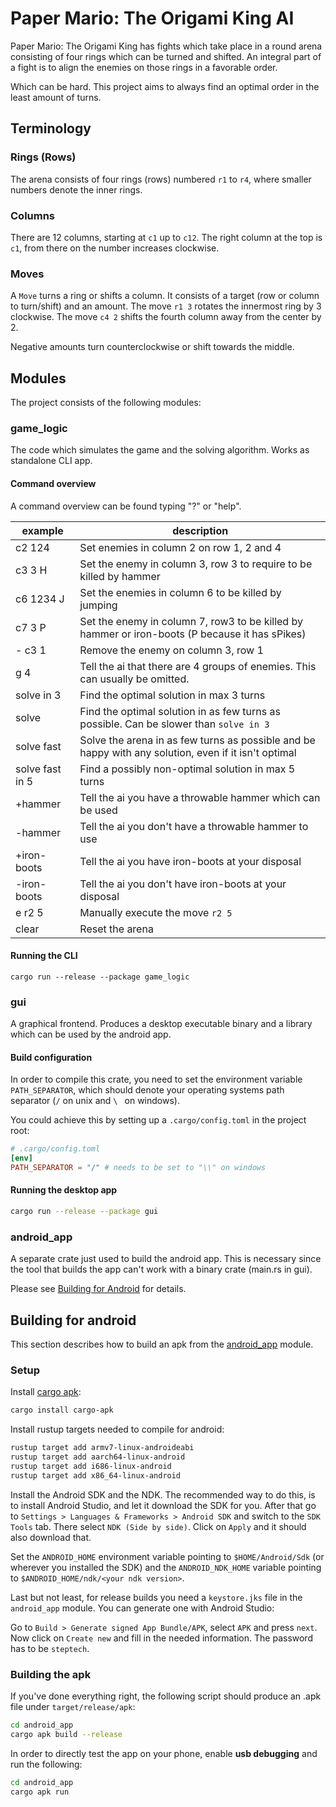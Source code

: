 # Paper Mario: The Origami King AI

Paper Mario: The Origami King has fights which take place in a round arena consisting of four rings which can be turned 
and shifted. An integral part of a fight is to align the enemies on those rings in a favorable order. 

Which can be hard. This project aims to always find an optimal order in the least amount of turns.

## Terminology

### Rings (Rows)

The arena consists of four rings (rows) numbered `r1` to `r4`, where smaller numbers denote the inner rings.

### Columns

There are 12 columns, starting at `c1` up to `c12`. The right column at the top is `c1`, from there on the number
increases clockwise.

### Moves

A `Move` turns a ring or shifts a column.
It consists of a target (row or column to turn/shift) and an amount.
The move `r1 3` rotates the innermost ring by 3 clockwise.
The move `c4 2` shifts the fourth column away from the center by 2.

Negative amounts turn counterclockwise or shift towards the middle.


## Modules
The project consists of the following modules:

### game_logic

The code which simulates the game and the solving algorithm.
Works as standalone CLI app.

#### Command overview
A command overview can be found typing "?" or "help".

| example         | description                                                                                          |
|-----------------|------------------------------------------------------------------------------------------------------|
| c2 124          | Set enemies in column 2 on row 1, 2 and 4                                                            |
| c3 3 H          | Set the enemy in column 3, row 3 to require to be killed by hammer                                   |
| c6 1234 J       | Set the enemies in column 6 to be killed by jumping                                                  |
| c7 3 P          | Set the enemy in column 7, row3 to be killed by hammer or iron-boots (P because it has sPikes)       |
| - c3 1          | Remove the enemy on column 3, row 1                                                                  |
| g 4             | Tell the ai that there are 4 groups of enemies. This can usually be omitted.                         |
| solve in 3      | Find the optimal solution in max 3 turns                                                             |
| solve           | Find the optimal solution in as few turns as possible. Can be slower than `solve in 3`               |
| solve fast      | Solve the arena in as few turns as possible and be happy with any solution, even if it isn't optimal |
| solve fast in 5 | Find a possibly non-optimal solution in max 5 turns                                                  |
| +hammer         | Tell the ai you have a throwable hammer which can be used                                            |
| -hammer         | Tell the ai you don't have a throwable hammer to use                                                 |
| +iron-boots     | Tell the ai you have iron-boots at your disposal                                                     |
| -iron-boots     | Tell the ai you don't have iron-boots at your disposal                                               |
| e r2 5          | Manually execute the move `r2 5`                                                                     |
| clear           | Reset the arena                                                                                      |

#### Running the CLI
```commandline
cargo run --release --package game_logic
```

### gui

A graphical frontend. Produces a desktop executable binary and a library which can be used by the android app.

#### Build configuration

In order to compile this crate, you need to set the environment variable `PATH_SEPARATOR`, which should denote your 
operating systems path separator (`/` on unix and `\ ` on windows).

You could achieve this by setting up a `.cargo/config.toml` in the project root:

```toml
# .cargo/config.toml
[env]
PATH_SEPARATOR = "/" # needs to be set to "\\" on windows 
```

#### Running the desktop app
```bash
cargo run --release --package gui
```

### android_app

A separate crate just used to build the android app. This is necessary since the tool that builds the app can't work 
with a binary crate (main.rs in gui).

Please see [Building for Android](#building-for-android) for details.

## Building for android

This section describes how to build an apk from the [android_app](#android_app) module. 

### Setup

Install [cargo apk](https://github.com/rust-mobile/cargo-apk):
```bash
cargo install cargo-apk
```

Install rustup targets needed to compile for android:
```bash
rustup target add armv7-linux-androideabi
rustup target add aarch64-linux-android
rustup target add i686-linux-android
rustup target add x86_64-linux-android
```

Install the Android SDK and the NDK. The recommended way to do this, is to install Android Studio, and let it download the SDK for you.
After that go to `Settings > Languages & Frameworks > Android SDK` and switch to the `SDK Tools` tab. There select `NDK (Side by side)`.
Click on `Apply` and it should also download that. 

Set the `ANDROID_HOME` environment variable pointing to `$HOME/Android/Sdk` (or wherever you installed the SDK)
and the `ANDROID_NDK_HOME` variable pointing to `$ANDROID_HOME/ndk/<your ndk version>`.

Last but not least, for release builds you need a `keystore.jks` file in the `android_app` module.
You can generate one with Android Studio:

Go to `Build > Generate signed App Bundle/APK`, select `APK` and press `next`.
Now click on `Create new` and fill in the needed information. The password has to be `steptech`.

### Building the apk

If you've done everything right, the following script should produce an .apk file under
`target/release/apk`:

```bash
cd android_app
cargo apk build --release
```

In order to directly test the app on your phone, enable <strong>usb debugging</strong> and run the following:
```bash
cd android_app
cargo apk run
```

